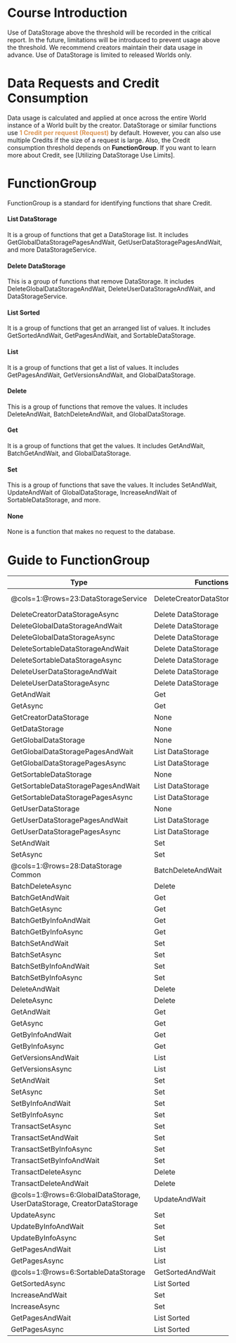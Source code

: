 # Course Introduction
Use of DataStorage above the threshold will be recorded in the critical report. In the future, limitations will be introduced to prevent usage above the threshold. We recommend creators maintain their data usage in advance. 
Use of DataStorage is limited to released Worlds only.
# Data Requests and Credit Consumption 
Data usage is calculated and applied at once across the entire World instance of a World built by the creator. 
DataStorage or similar functions use <span style="color: #dc9656">**1 Credit per request (Request)**</span> by default. However, you can also use multiple Credits if the size of a request is large. Also, the Credit consumption threshold depends on **FunctionGroup**. 
If you want to learn more about Credit, see [Utilizing DataStorage Use Limits]. 

# FunctionGroup
FunctionGroup is a standard for identifying functions that share Credit. 

#### List DataStorage
It is a group of functions that get a DataStorage list. It includes GetGlobalDataStoragePagesAndWait, GetUserDataStoragePagesAndWait, and more DataStorageService.

#### Delete DataStorage
This is a group of functions that remove DataStorage. It includes DeleteGlobalDataStorageAndWait, DeleteUserDataStorageAndWait, and DataStorageService.

#### List Sorted
It is a group of functions that get an arranged list of values. It includes GetSortedAndWait, GetPagesAndWait, and SortableDataStorage.

#### List
It is a group of functions that get a list of values. It includes GetPagesAndWait, GetVersionsAndWait, and GlobalDataStorage.

#### Delete
This is a group of functions that remove the values. It includes DeleteAndWait, BatchDeleteAndWait, and GlobalDataStorage.

#### Get
It is a group of functions that get the values. It includes GetAndWait, BatchGetAndWait, and GlobalDataStorage.

#### Set
This is a group of functions that save the values. It includes SetAndWait, UpdateAndWait of GlobalDataStorage, IncreaseAndWait of SortableDataStorage, and more.

#### None
None is a function that makes no request to the database.

# Guide to FunctionGroup

| Type | Functions | FunctionGroup |
| --- | --- | --- |
| @cols=1:@rows=23:DataStorageService | DeleteCreatorDataStorageAndWait  | Delete DataStorage | 
| DeleteCreatorDataStorageAsync | Delete DataStorage |
| DeleteGlobalDataStorageAndWait | Delete DataStorage |
| DeleteGlobalDataStorageAsync | Delete DataStorage |
| DeleteSortableDataStorageAndWait | Delete DataStorage |
| DeleteSortableDataStorageAsync | Delete DataStorage |
| DeleteUserDataStorageAndWait | Delete DataStorage |
| DeleteUserDataStorageAsync  | Delete DataStorage |
| GetAndWait | Get |
| GetAsync  | Get |
| GetCreatorDataStorage | None |
| GetDataStorage | None |
| GetGlobalDataStorage  | None |
| GetGlobalDataStoragePagesAndWait | List DataStorage |
| GetGlobalDataStoragePagesAsync | List DataStorage |
| GetSortableDataStorage  | None |
| GetSortableDataStoragePagesAndWait | List DataStorage |
| GetSortableDataStoragePagesAsync   | List DataStorage |
| GetUserDataStorage | None |
| GetUserDataStoragePagesAndWait  | List DataStorage |
| GetUserDataStoragePagesAsync | List DataStorage|
| SetAndWait | Set |
| SetAsync | Set |
| @cols=1:@rows=28:DataStorage Common | BatchDeleteAndWait | Delete|
| BatchDeleteAsync  | Delete |
| BatchGetAndWait   | Get  |
| BatchGetAsync | Get |
| BatchGetByInfoAndWait  | Get |
| BatchGetByInfoAsync | Get |
| BatchSetAndWait | Set |
| BatchSetAsync | Set |
| BatchSetByInfoAndWait | Set  |
| BatchSetByInfoAsync | Set |
| DeleteAndWait | Delete |
| DeleteAsync | Delete  |
| GetAndWait | Get  |
| GetAsync | Get  |
| GetByInfoAndWait | Get   |
| GetByInfoAsync | Get  |
| GetVersionsAndWait | List |
| GetVersionsAsync | List  |
| SetAndWait | Set  |
| SetAsync | Set  |
| SetByInfoAndWait | Set  |
| SetByInfoAsync | Set  |
| TransactSetAsync | Set |
| TransactSetAndWait | Set |
| TransactSetByInfoAsync | Set |
| TransactSetByInfoAndWait | Set |
| TransactDeleteAsync | Delete |
| TransactDeleteAndWait | Delete |
| @cols=1:@rows=6:GlobalDataStorage, UserDataStorage, CreatorDataStorage | UpdateAndWait | Set|
| UpdateAsync | Set |
| UpdateByInfoAndWait | Set |
| UpdateByInfoAsync  | Set |
| GetPagesAndWait  | List |
| GetPagesAsync  | List |
| @cols=1:@rows=6:SortableDataStorage | GetSortedAndWait | List Sorted |
| GetSortedAsync | List Sorted |
| IncreaseAndWait | Set |
| IncreaseAsync | Set |
| GetPagesAndWait | List Sorted |
| GetPagesAsync | List Sorted |